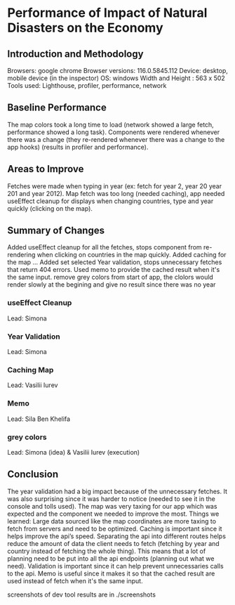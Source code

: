 # Performance of Impact of Natural Disasters on the Economy

## Introduction and Methodology
Browsers: google chrome
Browser versions: 116.0.5845.112
Device: desktop, mobile device (in the inspector)
OS: windows
Width and Height : 563 x 502
Tools used: Lighthouse, profiler, performance, network

## Baseline Performance
The map colors took a long time to load (network showed a large fetch, performance showed a long task). Components were rendered whenever there was a change (they re-rendered whenever there was a change to the app hooks) (results in profiler and performance).

## Areas to Improve
Fetches were made when typing in year (ex: fetch for year 2, year 20 year 201 and year 2012). Map fetch was too long (needed caching), app needed useEffect cleanup for displays when changing countries, type and year quickly (clicking on the map). 

## Summary of Changes 
Added useEffect cleanup for all the fetches, stops component from re-rendering when clicking on countries in the map quickly.
Added caching for the map …
Added set selected Year validation, stops unnecessary fetches that return 404 errors.
Used memo to provide the cached result when it's the same input.
remove grey colors from start of app, the clolors would render slowly at the begining and give no result since there was no year

### useEffect Cleanup
Lead: Simona

### Year Validation
Lead: Simona

### Caching Map
Lead: Vasilii Iurev

### Memo
Lead: Sila Ben Khelifa

### grey colors
Lead: Simona (idea) & Vasilii Iurev (execution)


## Conclusion
The year validation had a big impact because of the unnecessary fetches. It was also surprising since it was harder to notice (needed to see it in the console and tolls used). The map was very taxing for our app which was expected and the component we needed to improve the most.
Things we learned:
Large data sourced like the map coordinates are more taxing to fetch from servers and need to be optimized. Caching is important since it helps improve the api’s speed.
Separating the api into different routes helps reduce the amount of data the client needs to fetch (fetching by year and country instead of fetching the whole thing). This means that a lot of planning need to be put into all the api endpoints (planning out what we need).
Validation is important since it can help prevent unnecessaries calls to the api.
Memo is useful since it makes it so that the cached result are used instead of fetch when it's the same input.

screenshots of dev tool results are in ./screenshots